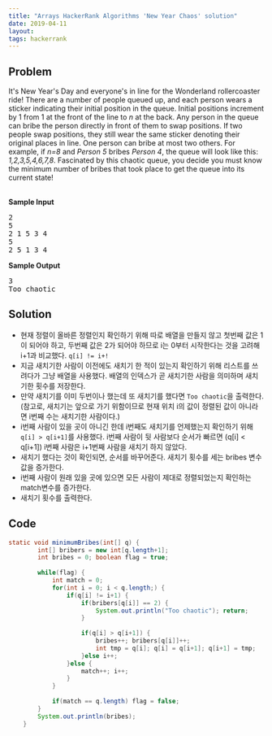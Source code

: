 ```yaml
---
title: "Arrays HackerRank Algorithms 'New Year Chaos' solution"
date: 2019-04-11
layout:
tags: hackerrank
---
```


## Problem
It's New Year's Day and everyone's in line for the Wonderland rollercoaster ride! There are a number of people queued up, and each person wears a sticker indicating their initial position in the queue. Initial positions increment by 1 from 1 at the front of the line to <i>n</i> at the back.
Any person in the queue can bribe the person directly in front of them to swap positions. If two people swap positions, they still wear the same sticker denoting their original places in line. One person can bribe at most two others. For example, if <i>n=8</i> and <i>Person 5</i> bribes <i>Person 4</i>, the queue will look like this: <i>1,2,3,5,4,6,7,8</i>.
Fascinated by this chaotic queue, you decide you must know the minimum number of bribes that took place to get the queue into its current state!

<br>
<strong>Sample Input</strong>
<pre>
2
5
2 1 5 3 4
5
2 5 1 3 4
</pre>

<strong>Sample Output</strong>
<pre>
3
Too chaotic
</pre>


## Solution
- 현재 정렬이 올바른 정렬인지 확인하기 위해 따로 배열을 만들지 않고 첫번째 값은 1이 되어야 하고, 두번째 값은 2가 되어야 하므로 i는 0부터 시작한다는 것을 고려해 i+1과 비교했다. `q[i] != i+!`
- 지금 새치기한 사람이 이전에도 새치기 한 적이 있는지 확인하기 위해 리스트를 쓰려다가 그냥 배열을 사용했다. 배열의 인덱스가 곧 새치기한 사람을 의미하며 새치기한 횟수를 저장한다.
- 만약 새치기를 이미 두번이나 했는데 또 새치기를 했다면 `Too chaotic`을 출력한다. (참고로, 새치기는 앞으로 가기 위함이므로 현재 위치 i의 값이 정렬된 값이 아니라면 i번째 수는 새치기한 사람이다.)
- i번째 사람이 있을 곳이 아니긴 한데 i번째도 새치기를 언제했는지 확인하기 위해 `q[i] > q[i+1]`를 사용했다. i번째 사람이 뒷 사람보다 순서가 빠르면 (q[i] < q[i+1]) i번째 사람은 i+1번째 사람을 새치기 하지 않았다.
- 새치기 했다는 것이 확인되면, 순서를 바꾸어준다. 새치기 횟수를 세는 bribes 변수 값을 증가한다.
- i번째 사람이 원래 있을 곳에 있으면 모든 사람이 제대로 정렬되었는지 확인하는 match변수를 증가한다.
- 새치기 횟수를 출력한다.


## Code
```java
static void minimumBribes(int[] q) {
        int[] bribers = new int[q.length+1];
        int bribes = 0; boolean flag = true;
        
        while(flag) {
            int match = 0;
            for(int i = 0; i < q.length;) {
                if(q[i] != i+1) {
                    if(bribers[q[i]] == 2) {
                        System.out.println("Too chaotic"); return;
                    }
                    
                    if(q[i] > q[i+1]) {
                        bribes++; bribers[q[i]]++;
                        int tmp = q[i]; q[i] = q[i+1]; q[i+1] = tmp;
                    }else i++;                    
                }else {
                    match++; i++;
                }
            }
            
            if(match == q.length) flag = false;
        }
        System.out.println(bribes);
    }
```
